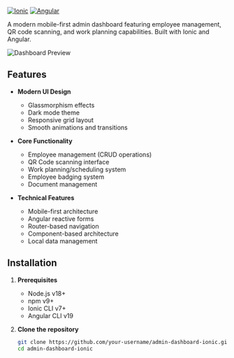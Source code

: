 
[![Ionic](https://img.shields.io/badge/Ionic-3880FF?style=for-the-badge&logo=ionic&logoColor=white)](https://ionicframework.com/)
[![Angular](https://img.shields.io/badge/Angular-DD0031?style=for-the-badge&logo=angular&logoColor=white)](https://angular.io/)

A modern mobile-first admin dashboard featuring employee management, QR code scanning, and work planning capabilities. Built with Ionic and Angular.

![Dashboard Preview](screenshots/dashboard.png) <!-- Add actual screenshot later -->

## Features

- **Modern UI Design**
  - Glassmorphism effects
  - Dark mode theme
  - Responsive grid layout
  - Smooth animations and transitions

- **Core Functionality**
  - Employee management (CRUD operations)
  - QR Code scanning interface
  - Work planning/scheduling system
  - Employee badging system
  - Document management

- **Technical Features**
  - Mobile-first architecture
  - Angular reactive forms
  - Router-based navigation
  - Component-based architecture
  - Local data management

## Installation

1. **Prerequisites**
   - Node.js v18+
   - npm v9+
   - Ionic CLI v7+
   - Angular CLI v19

2. **Clone the repository**
   ```bash
   git clone https://github.com/your-username/admin-dashboard-ionic.git
   cd admin-dashboard-ionic

